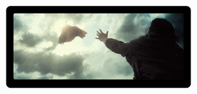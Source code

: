 <div align="center" style="background:#000; padding:20px; border-radius:12px; color:#00FF00; font-family:'VT323', monospace;">

  <!-- Mr Bean Banner GIF -->
  <img src="b.gif.gif" width="100%" height="180px" style="border-radius:4px;" />

  <!-- --
  <h1>
    <img src="https://readme-typing-svg.herokuapp.com?font=VT323&size=38&duration=3000&pause=1000&color=00FF00&center=true&vCenter=true&width=500&lines=Hello+World!_;I+am+Bhuvanesh!_;Passionate+Developer!_;Open+Source+Contributor!_;" alt="Typing SVG" />
  </h1>
 -->
</div>
